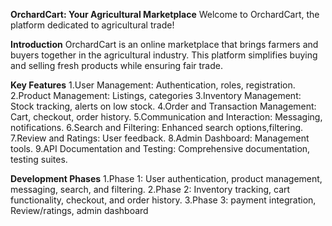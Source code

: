 **OrchardCart: Your Agricultural Marketplace**
Welcome to OrchardCart, the platform dedicated to agricultural trade!

**Introduction**
OrchardCart is an online marketplace that brings farmers and buyers together in the agricultural industry. This platform simplifies buying and selling fresh products while ensuring fair trade.

**Key Features**
1.User Management: Authentication, roles, registration.
2.Product Management: Listings, categories
3.Inventory Management: Stock tracking, alerts on low stock.
4.Order and Transaction Management: Cart, checkout, order history.
5.Communication and Interaction: Messaging, notifications.
6.Search and Filtering: Enhanced search options,filtering.
7.Review and Ratings: User feedback.
8.Admin Dashboard: Management tools.
9.API Documentation and Testing: Comprehensive documentation, testing suites.

**Development Phases**
1.Phase 1: 
User authentication, product management, messaging, search, and filtering.
2.Phase 2: 
Inventory tracking, cart functionality, checkout, and order history.
3.Phase 3: 
payment integration, Review/ratings, admin dashboard
